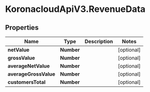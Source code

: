 # KoronacloudApiV3.RevenueData

## Properties
Name | Type | Description | Notes
------------ | ------------- | ------------- | -------------
**netValue** | **Number** |  | [optional] 
**grossValue** | **Number** |  | [optional] 
**averageNetValue** | **Number** |  | [optional] 
**averageGrossValue** | **Number** |  | [optional] 
**customersTotal** | **Number** |  | [optional] 


